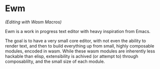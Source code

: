 # Ewm
_(Editing with Wasm Macros)_

Ewm is a work in progress text editor with heavy inspiration from Emacs. 

The goal is to have a very small core editor, with not even the ability to render text, and then to build everything up from small, highly composable modules, encoded in wasm. While these wasm modules are inherently less hackable than elisp, extensibility is achived (or attempt to) through composablilty, and the small size of each module. 
